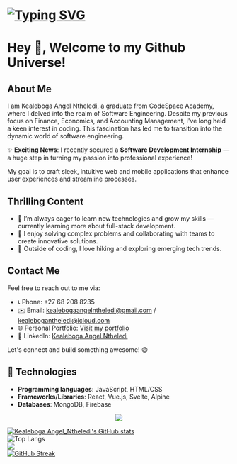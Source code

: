 # [![Typing SVG](https://readme-typing-svg.demolab.com?font=Fira+Code&pause=1000&random=false&width=600&lines=Hello!+My+name+is+Kealeboga+Angel+Ntheledi;%3CEat%2C+Sleep%2C+Code%2F%3E...+Repeat;Aspiring+Software+Engineer)](https://git.io/typing-svg)

# Hey 👋, Welcome to my Github Universe!

## About Me

I am Kealeboga Angel Ntheledi, a graduate from CodeSpace Academy, where I delved into the realm of Software Engineering. Despite my previous focus on Finance, Economics, and Accounting Management, I've long held a keen interest in coding. This fascination has led me to transition into the dynamic world of software engineering.

✨ **Exciting News**: I recently secured a **Software Development Internship** — a huge step in turning my passion into professional experience!

My goal is to craft sleek, intuitive web and mobile applications that enhance user experiences and streamline processes.

## Thrilling Content

- 🚀 I’m always eager to learn new technologies and grow my skills — currently learning more about full-stack development.
- 🧠 I enjoy solving complex problems and collaborating with teams to create innovative solutions.
- 🌄 Outside of coding, I love hiking and exploring emerging tech trends.

## Contact Me

Feel free to reach out to me via:

- 📞 Phone: +27 68 208 8235  
- ✉️ Email: kealebogaangelntheledi@gmail.com / kealebogantheledi@icloud.com  
- 🌐 Personal Portfolio: [Visit my portfolio](https://kealebogaa-ntheledi-persport-0026ea.netlify.app/)  
- 💼 LinkedIn: [Kealeboga Angel Ntheledi](https://www.linkedin.com/in/kealeboga-angel-ntheledi-3a94822b3/)

Let's connect and build something awesome! 😄

## 🚀 Technologies
- **Programming languages**: JavaScript, HTML/CSS  
- **Frameworks/Libraries**: React, Vue.js, Svelte, Alpine  
- **Databases**: MongoDB, Firebase  

<p align="center">
  <a href="https://skillicons.dev">
    <img src="https://skillicons.dev/icons?i=javascript,html,css" />
  </a>
</p>

[![Kealeboga Angel_Ntheledi's GitHub stats](https://github-readme-stats.vercel.app/api?username=Kea-Angel-Ntheledi)](https://github.com/Kea-Angel-Ntheledi/github-readme-stats)  
![Top Langs](https://github-readme-stats.vercel.app/api/top-langs/?username=Kea-Angel-Ntheledi&size_weight=0.5&count_weight=0.5)  
![](https://komarev.com/ghpvc/?username=Kea-Angel-Ntheledi)  
[![GitHub Streak](https://streak-stats.demolab.com/?user=Kea-Angel-Ntheledi)](https://git.io/streak-stats)
